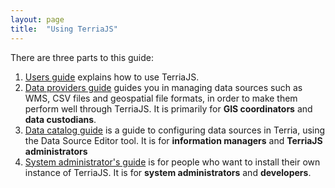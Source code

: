```yaml
---
layout: page
title:  "Using TerriaJS"
---
```

There are three parts to this guide:

1. [Users guide](...) explains how to use TerriaJS.
1. [Data providers guide](datasources) guides you in managing data sources such as WMS, CSV files and geospatial file formats, in order to make them perform well through TerriaJS. It is primarily for **GIS coordinators** and **data custodians**.
2. [Data catalog guide](catalog) is a guide to configuring data sources in Terria, using the Data Source Editor tool. It is for **information managers** and **TerriaJS administrators**
3. [System administrator's guide](adminguide) is for people who want to install their own instance of TerriaJS. It is for **system administrators** and **developers**.